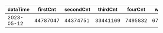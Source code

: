 |dataTime|firstCnt|secondCnt|thirdCnt|fourCnt|winCnt|vrate|wrate|
|-|-|-|-|-|-|-|-|
|2023-05-12|44787047|44374751|33441169|7495832|6706479|86.7%|14.3%|